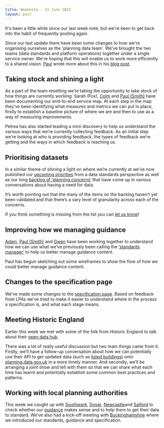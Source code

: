 ```yaml
---
title: Weeknote - 23 June 2023
layout: post
---
```


It's been a little while since our last week note, but we're keen to get back into the habit of frequently posting again. 

Since our last update there have been some changes to how we're organising ourselves as the 'planning data team'. We've brought the two teams (data standards and platform operations) together under a single service owner. We're hoping that this will enable us to work more efficiently to a shared vision. [Paul](https://twitter.com/psd) wrote more about this in his [blog post](https://digital-land.github.io/blog-post/beta-team/).

## Taking stock and shining a light

As a part of the team resetting we’re taking the opportunity to take stock of how things are currently working. Sarah (Fox), [Colm](https://twitter.com/ColmBritton) and [Paul (Smith)](https://twitter.com/paulmsmith) have been documenting our end-to-end service map. At each step in the map they’ve been identifying what measures and metrics we can put in place, firstly to establish a baseline picture of where we are and then to use as a way of measuring improvements.

Petrea has also started leading a mini-discovery to help us understand the various ways that we’re currently collecting feedback. As an initial step we’re looking at who is providing feedback, the types of feedback we’re getting and the ways in which feedback is reaching us.

## Prioritising datasets

In a similar theme of shining a light on where we’re currently at we’ve now published our [upcoming priorities](https://digital-land.github.io/data-standards/what-we-are-working-on/) from a data standards perspective as well as our long [backlog of ‘planning concerns’](https://digital-land.github.io/data-standards/what-we-are-working-on/backlog) that have come up in various conversations about having a need for data.

It’s worth pointing out that the many of the items on the backlog haven’t yet been validated and that there’s a vary level of granularity across each of the concerns.

If you think something is missing from the list you can [let us know](https://github.com/digital-land/data-standards-backlog/issues/23)!

## Improving how we managing guidance

[Adam](https://github.com/ashimali), [Paul (Smith)](https://twitter.com/paulmsmith) and [Gwen](https://twitter.com/cheesecake_b) have been working together to understand how we can use what we’ve previously been calling the [‘standards manager’](https://standards-manager.herokuapp.com/) to help us better manage guidance content.

Paul has begun sketching out some wireframes to show the flow of how we could better manage guidance content.

## Changes to the specification page

We’ve made some changes to the [specification page](https://digital-land.github.io/specification/specification/). Based on feedback from LPAs we’ve tried to make it easier to understand where in the process a specification is, and what each stage means. 

## Meeting Historic England

Earlier this week we met with some of the folk from Historic England to talk about their [open data hub](https://historicengland.org.uk/listing/the-list/open-data-hub/).

There was a lot of really useful discussion but two main things came from it. Firstly, we’ll have a follow-up conversation about how we can potentially use their API to get updated data (such as [listed buildings](https://opendata-historicengland.hub.arcgis.com/datasets/historicengland::national-heritage-list-for-england-nhle/explore?layer=3)) onto [planning.data.gov.uk](https://www.planning.data.gov.uk/) in a more timely manner. And secondly, we’ll be arranging a joint show and tell with them so that we can share what each time has learnt and potentially establish some common best practices and patterns.

## Working with local planning authorities

This week we caught up with [Southwark](https://www.southwark.gov.uk/), [Dover](https://www.dover.gov.uk/Home.aspx), [Newcastle](https://www.newcastle.gov.uk/)and [Salford](https://www.salford.gov.uk/) to check whether our [guidance](https://www.planning.data.gov.uk/guidance/) makes sense and to help them to get their data to standard. We’ve also had a kick-off meeting with [Buckinghamshire](https://www.buckinghamshire.gov.uk/) where we introduced our standards, guidance and specification.
